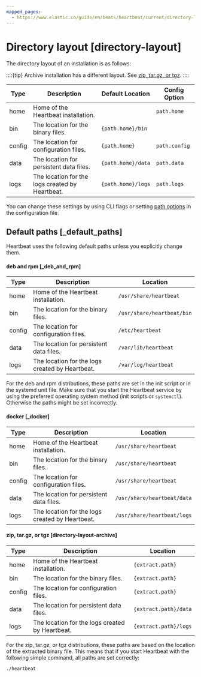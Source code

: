 ```yaml
---
mapped_pages:
  - https://www.elastic.co/guide/en/beats/heartbeat/current/directory-layout.html
---
```


# Directory layout [directory-layout]

The directory layout of an installation is as follows:

::::{tip}
Archive installation has a different layout. See [zip, tar.gz, or tgz](#directory-layout-archive).
::::


| Type | Description | Default Location | Config Option |
| --- | --- | --- | --- |
| home | Home of the Heartbeat installation. |  | `path.home` |
| bin | The location for the binary files. | `{path.home}/bin` |  |
| config | The location for configuration files. | `{path.home}` | `path.config` |
| data | The location for persistent data files. | `{path.home}/data` | `path.data` |
| logs | The location for the logs created by Heartbeat. | `{path.home}/logs` | `path.logs` |

You can change these settings by using CLI flags or setting [path options](/reference/heartbeat/configuration-path.md) in the configuration file.

## Default paths [_default_paths]

Heartbeat uses the following default paths unless you explicitly change them.


#### deb and rpm [_deb_and_rpm]

| Type | Description | Location |
| --- | --- | --- |
| home | Home of the Heartbeat installation. | `/usr/share/heartbeat` |
| bin | The location for the binary files. | `/usr/share/heartbeat/bin` |
| config | The location for configuration files. | `/etc/heartbeat` |
| data | The location for persistent data files. | `/var/lib/heartbeat` |
| logs | The location for the logs created by Heartbeat. | `/var/log/heartbeat` |

For the deb and rpm distributions, these paths are set in the init script or in the systemd unit file.  Make sure that you start the Heartbeat service by using the preferred operating system method (init scripts or `systemctl`). Otherwise the paths might be set incorrectly.


#### docker [_docker]

| Type | Description | Location |
| --- | --- | --- |
| home | Home of the Heartbeat installation. | `/usr/share/heartbeat` |
| bin | The location for the binary files. | `/usr/share/heartbeat` |
| config | The location for configuration files. | `/usr/share/heartbeat` |
| data | The location for persistent data files. | `/usr/share/heartbeat/data` |
| logs | The location for the logs created by Heartbeat. | `/usr/share/heartbeat/logs` |


#### zip, tar.gz, or tgz [directory-layout-archive]

| Type | Description | Location |
| --- | --- | --- |
| home | Home of the Heartbeat installation. | `{extract.path}` |
| bin | The location for the binary files. | `{extract.path}` |
| config | The location for configuration files. | `{extract.path}` |
| data | The location for persistent data files. | `{extract.path}/data` |
| logs | The location for the logs created by Heartbeat. | `{extract.path}/logs` |

For the zip, tar.gz, or tgz distributions, these paths are based on the location of the extracted binary file. This means that if you start Heartbeat with the following simple command, all paths are set correctly:

```sh
./heartbeat
```


